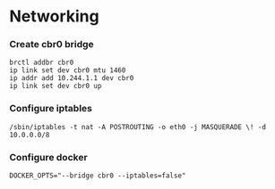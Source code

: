# Networking

### Create cbr0 bridge

```
brctl addbr cbr0
ip link set dev cbr0 mtu 1460
ip addr add 10.244.1.1 dev cbr0
ip link set dev cbr0 up
```

### Configure iptables

```
/sbin/iptables -t nat -A POSTROUTING -o eth0 -j MASQUERADE \! -d 10.0.0.0/8
```


### Configure docker

```
DOCKER_OPTS="--bridge cbr0 --iptables=false"
```


